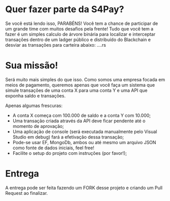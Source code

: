 # Quer fazer parte da S4Pay?

Se você está lendo isso, PARABÉNS! Você tem a chance de participar de um grande time com muitos desafios pela frente! Tudo que você tem a fazer é um simples calculo de árvore binária para localizar e interceptar transações dentro de um ladger público e distribuído do Blackchain e desviar as transações para carteira abaixo: ....rs

# Sua missão!

Será muito mais simples do que isso. Como somos uma empresa focada em meios de pagamento, queremos apenas que você faça um sistema que simule transações de uma conta X para uma conta Y e uma API que exponha saldo e transações.

Apenas algumas frescuras:

- A conta X começa com 100.000 de saldo e a conta Y com 10.000;
- Uma transação criada através da API deve ficar pendente até o momento de aprovação; 
- Uma aplicação de console (será executada  manualmente pelo Visual Studio em debug) fará a efetivação dessa transação; 
- Pode-se usar EF, MongoDb, ambos ou até mesmo um  arquivo JSON como
 fonte de dados iniciais, feel free!  
- Facilite o setup do projeto com instruções (por favor!);

# Entrega

A entrega pode ser feita fazendo um FORK desse projeto e criando um Pull Request ao finalizar.
